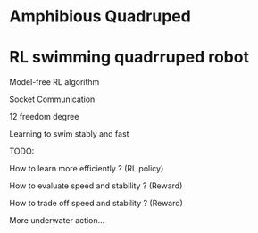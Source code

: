 # Amphibious Quadruped

# RL swimming quadrruped robot

Model-free RL algorithm

Socket Communication

12 freedom degree

Learning to swim stably and fast

TODO:

How to learn more efficiently ? (RL policy)

How to evaluate speed and stability ? (Reward)

How to trade off speed and stability ? (Reward)

More underwater action...